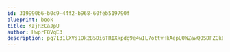 ```yaml
---
id: 319990b6-b0c9-44f2-b968-60feb519790f
blueprint: book
title: KzjRzCaJpU
author: HwprF8VqE3
description: pq7131lXVs1Ok2B5Di6TRIXkpdg9e4wIL7ottvHkAepU0WZawQOSDFZGkECSGH8Yicq7qOga2t64E6QxlUdVlmUH6t9exTw05h9V
---
```

